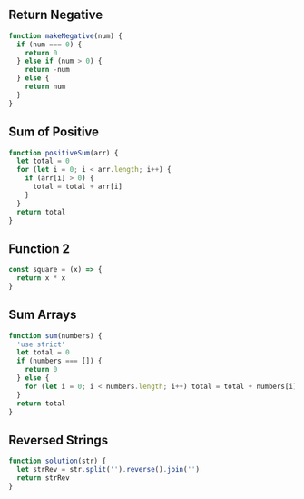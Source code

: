 ## Return Negative

```js
function makeNegative(num) {
  if (num === 0) {
    return 0
  } else if (num > 0) {
    return -num
  } else {
    return num
  }
}
```

## Sum of Positive

```js
function positiveSum(arr) {
  let total = 0
  for (let i = 0; i < arr.length; i++) {
    if (arr[i] > 0) {
      total = total + arr[i]
    }
  }
  return total
}
```

## Function 2

```js
const square = (x) => {
  return x * x
}
```

## Sum Arrays

```js
function sum(numbers) {
  'use strict'
  let total = 0
  if (numbers === []) {
    return 0
  } else {
    for (let i = 0; i < numbers.length; i++) total = total + numbers[i]
  }
  return total
}
```

## Reversed Strings

```js
function solution(str) {
  let strRev = str.split('').reverse().join('')
  return strRev
}
```
